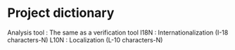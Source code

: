 Project dictionary
==================

Analysis tool
:	The same as a verification tool
I18N
:	Internationalization (I-18 characters-N)
L10N
:	Localization (L-10 characters-N)
